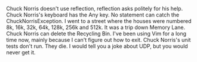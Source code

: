 Chuck Norris doesn't use reflection, reflection asks politely for his help.
Chuck Norris's keyboard has the Any key.
No statement can catch the ChuckNorrisException.
I went to a street where the houses were numbered 8k, 16k, 32k, 64k, 128k, 256k and 512k. It was a trip down Memory Lane.
Chuck Norris can delete the Recycling Bin.
I've been using Vim for a long time now, mainly because I can't figure out how to exit.
Chuck Norris's unit tests don't run. They die.
I would tell you a joke about UDP, but you would never get it.
